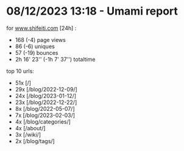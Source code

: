 # 08/12/2023 13:18 - Umami report
for www.shifeiti.com [24h] :

 - 168 (-4) page views
 - 86 (-6) uniques
 - 57 (-19) bounces
 - 2h 16' 23'' (-1h 7' 37'') totaltime


top 10 urls:
 - 51x [/]
 - 29x [/blog/2022-12-09/]
 - 24x [/blog/2023-01-12/]
 - 23x [/blog/2022-12-22/]
 - 8x [/blog/2022-05-07/]
 - 7x [/blog/2023-02-03/]
 - 4x [/blog/categories/]
 - 4x [/about/]
 - 3x [/wiki/]
 - 2x [/blog/tags/]


